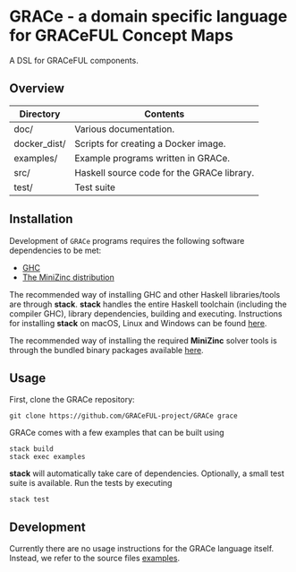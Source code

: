 # GRACe - a domain specific language for GRACeFUL Concept Maps

A DSL for GRACeFUL components.

## Overview

| Directory    | Contents                                   |
| ------------ | ------------------------------------------ |
| doc/         | Various documentation.                     |
| docker_dist/ | Scripts for creating a Docker image.       |
| examples/    | Example programs written in GRACe.         |
| src/         | Haskell source code for the GRACe library. |
| test/        | Test suite                                 |

## Installation

Development of `GRACe` programs requires the following software dependencies 
to be met:

* [GHC][ghcurl]
* [The MiniZinc distribution][mzurl]

The recommended way of installing GHC and other Haskell libraries/tools are
through **stack**. **stack** handles the entire Haskell toolchain
(including the compiler GHC), library dependencies, building and
executing. Instructions for installing **stack** on macOS, Linux and Windows can 
be found [here][stackurl].

The recommended way of installing the required **MiniZinc** solver tools is 
through the bundled binary packages available [here][mzurl].

## Usage

First, clone the GRACe repository:

```shell
git clone https://github.com/GRACeFUL-project/GRACe grace
```

GRACe comes with a few examples that can be built using 

```shell
stack build
stack exec examples
```

**stack** will automatically take care of dependencies. Optionally, a small
test suite is available. Run the tests by executing

```shell
stack test
```

## Development

Currently there are no usage instructions for the GRACe language itself.
Instead, we refer to the source files [examples](examples/).

[stackurl]: https://docs.haskellstack.org/en/stable/install_and_upgrade/
[ghcurl]: https://www.haskell.org/downloads
[mzurl]: http://www.minizinc.org/software.html


